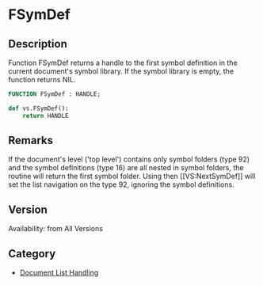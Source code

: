# FSymDef

## Description
Function FSymDef returns a handle to the first symbol definition in the current document's symbol library. If the symbol library is empty, the function returns NIL.

```pascal
FUNCTION FSymDef : HANDLE;
```

```python
def vs.FSymDef():
    return HANDLE
```

## Remarks
If the document's level ('top level') contains only symbol folders (type 92) and the symbol definitions (type 16) are all nested in symbol folders, the routine will return the first symbol folder. Using then [[VS:NextSymDef]] will set the list navigation on the type 92, ignoring the symbol definitions.

## Version
Availability: from All Versions

## Category
* [Document List Handling](../Categories/Document%20List%20Handling.md)
